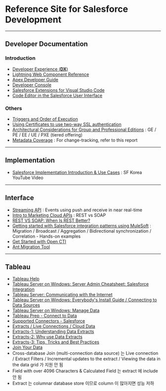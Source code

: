 # Reference Site for Salesforce Development    

---
## Developer Documentation  

### Introduction   

- [Developer Experience (**DX**)](https://developer.salesforce.com/developer-centers/developer-experience/)  
- [Lightning Web Component Reference](https://developer.salesforce.com/docs/component-library/overview/components) 
- [Apex Developer Guide](https://developer.salesforce.com/docs/atlas.en-us.230.0.apexcode.meta/apexcode/apex_dev_guide.htm) 
- [Developer Console](https://help.salesforce.com/articleView?id=sf.code_system_log.htm&type=5#code_system_log)
- [Salesforce Extensions for Visual Studio Code](https://developer.salesforce.com/tools/vscode/)
- [Code Editor in the Salesforce User Interface](https://help.salesforce.com/articleView?id=sf.code_define_package.htm&type=5#code_define_package)  

### Others  

- [Triggers and Order of Execution](https://developer.salesforce.com/docs/atlas.en-us.apexcode.meta/apexcode/apex_triggers_order_of_execution.htm)  
- [Using Certificates to use two-way SSL authentication](https://developer.salesforce.com/docs/atlas.en-us.apexcode.meta/apexcode/apex_callouts_client_certs.htm)
- [Architectural Considerations for Group and Professional Editions](https://developer.salesforce.com/docs/atlas.en-us.216.0.packagingGuide.meta/packagingGuide/dev_packages_for_pe_ge.htm) : GE / PE / EE / UE / PXE (tiered offering)  
- [Metadata Coverage](https://developer.salesforce.com/docs/metadata-coverage/51) : For change-tracking, refer to this report  

---
## Implementation 

- [Salesforce Implementation Introduction & Use Cases](https://www.youtube.com/playlist?list=PLwDkE0LEAzzGbzqF_8gr1tXA3igEdQswM) : SF Korea YouTube Video  

---
## Interface  

- [Streaming API](https://developer.salesforce.com/docs/atlas.en-us.api_streaming.meta/api_streaming/intro_stream.htm) : Events using push and receive in near real-time  
- [Intro to Marketing Cloud APIs](https://developer.salesforce.com/docs/atlas.en-us.mc-apis.meta/mc-apis/index-api.htm) : REST vs SOAP  
- [REST VS SOAP: When Is REST Better?](https://stormpath.com/blog/rest-vs-soap)  
- [Getting started with Salesforce integration patterns using MuleSoft](https://developer.mulesoft.com/tutorials-and-howtos/quick-start/getting-started-with-salesforce-integration-patterns-using-mulesoft/?utm_source=email&utm_medium=referral&utm_campaign=anypoint-onboarding-nurture&mkt_tok=NTY0LVNaUy0xMzYAAAF8HgHgm8BDPosP49-vPl-Gk8G60ZwYtrQQIC-cWqkbu2TdYNQnX_YoMu2KUD3S6H5Jm9C8XfiF7M5MKCmL6_BuwXxyHvqgSYGFHd7dxwDcSwuev4U) : Migration / Broadcast / Aggregation / Bidirectional synchronization / Correlation - Hands-on examples  
- [Get Started with Open CTI](https://developer.salesforce.com/docs/atlas.en-us.api_cti.meta/api_cti/sforce_api_cti_intro.htm)  
- [Ant Migration Tool](https://developer.salesforce.com/docs/atlas.en-us.daas.meta/daas/meta_development.htm)  

---
## Tableau  

- [Tableau Help](https://www.tableau.com/support/help)  
- [Tableau Server on Windows: Server Admin Cheatsheet: Salesforce Integration](https://help.tableau.com/current/server/en-us/tableau_admin_salesforce_integration.htm)
- [Tableau Server: Communicating with the Internet](https://help.tableau.com/current/server/en-us/plan_network.htm)  
- [Tableau Server on Windows: Everybody's Install Guide / Connecting to Data Sources](https://help.tableau.com/current/guides/everybody-install/en-us/everybody_admin_data.htm)  
- [Tableau Server on Windows: Manage Data](https://help.tableau.com/current/server/en-us/manage_data_section.htm)  
- [Tableau Prep - Connect to Data](https://help.tableau.com/current/prep/en-us/prep_connect.htm#salesforce_data)  
- [Supported Connectors - Salesforce](https://help.tableau.com/current/pro/desktop/en-us/examples_salesforce.htm)  
- [Extracts / Live Connections / Cloud Data](https://www.tableau.com/about/blog/2016/4/tableau-online-tips-extracts-live-connections-cloud-data-53351)  
- [Extracts-1: Understanding Data Extracts](https://www.tableau.com/about/blog/2014/7/understanding-tableau-data-extracts-part1)  
- [Extracts-2: Why use Data Extracts](https://www.tableau.com/about/blog/2014/7/why-use-tableau-data-extracts-32187)   
- [Extracts-3: Tips, Tricks and Best Practices](https://www.tableau.com/tableau-data-extracts-part3)  
- [Join Your Data](https://help.tableau.com/current/pro/desktop/en-us/joining_tables.htm)  
- Cross-database Join (multi-connection data source) 는 Live connection / Extract Filters / Incremental updates to the extract / Viewing the data in the data grid 가 지원 안 됨
- Field with over 4096 Characters & Calculated Field 는 extract 에 include 안 됨
- Extract 는 columnar database store 이므로 column 이 많아지면 성능 저하  





